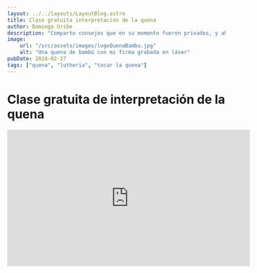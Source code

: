 ```yaml
---
layout: ../../layouts/LayoutBlog.astro
title: Clase gratuita interpretación de la quena
author: Domingo Uribe
description: "Comparto consejos que en su momento fueron privados, y ahora son público para beneficio de todos"
image: 
    url: "/src/assets/images/logoQuenaBambu.jpg"
    alt: "Una quena de bambú con mi firma grabada en láser"
pubDate: 2024-02-27
tags: ["quena", "lutheria", "tocar la quena"]
---
```


# Clase gratuita de interpretación de la quena

<iframe width="560" height="315" src="https://www.youtube.com/embed/4PUGyJJtZWg?si=_A9WB8r_Bnkf1IDd" title="YouTube video player" frameborder="0" allow="accelerometer; autoplay; clipboard-write; encrypted-media; gyroscope; picture-in-picture; web-share" allowfullscreen></iframe>
